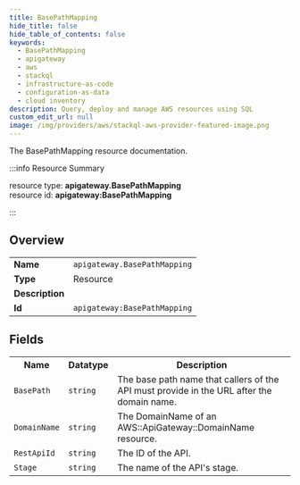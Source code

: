```yaml
---
title: BasePathMapping
hide_title: false
hide_table_of_contents: false
keywords:
  - BasePathMapping
  - apigateway
  - aws
  - stackql
  - infrastructure-as-code
  - configuration-as-data
  - cloud inventory
description: Query, deploy and manage AWS resources using SQL
custom_edit_url: null
image: /img/providers/aws/stackql-aws-provider-featured-image.png
---
```

The BasePathMapping resource documentation.

:::info Resource Summary

<div class="row">
<div class="providerDocColumn">
<span>resource type:&nbsp;<b>apigateway.BasePathMapping</b></span><br />
<span>resource id:&nbsp;<b>apigateway:BasePathMapping</b></span><br />
</div>
</div>

:::

## Overview
<table><tbody>
<tr><td><b>Name</b></td><td><code>apigateway.BasePathMapping</code></td></tr>
<tr><td><b>Type</b></td><td>Resource</td></tr>
<tr><td><b>Description</b></td><td></td></tr>
<tr><td><b>Id</b></td><td><code>apigateway:BasePathMapping</code></td></tr>
</tbody></table>

## Fields
<table><tbody>
<tr><th>Name</th><th>Datatype</th><th>Description</th></tr>
<tr><td><code>BasePath</code></td><td><code>string</code></td><td>The base path name that callers of the API must provide in the URL after the domain name.</td></tr><tr><td><code>DomainName</code></td><td><code>string</code></td><td>The DomainName of an AWS::ApiGateway::DomainName resource.</td></tr><tr><td><code>RestApiId</code></td><td><code>string</code></td><td>The ID of the API.</td></tr><tr><td><code>Stage</code></td><td><code>string</code></td><td>The name of the API's stage.</td></tr>
</tbody></table>